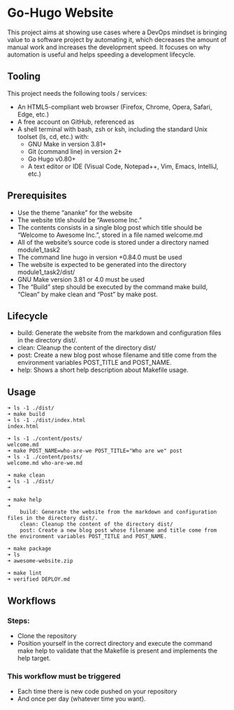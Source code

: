 
# Go-Hugo Website

This project aims at showing use cases where a DevOps mindset is bringing value to a software project by automating it, which decreases the amount of manual work and increases the development speed. It focuses on why automation is useful and helps speeding a development lifecycle.

## Tooling
This project needs the following tools / services:
* An HTML5-compliant web browser (Firefox, Chrome, Opera, Safari, Edge, etc.)
* A free account on GitHub, referenced as <GitHub Handle>
* A shell terminal with bash, zsh or ksh, including the standard Unix toolset (ls, cd, etc.) with:
    - GNU Make in version 3.81+
    - Git (command line) in version 2+
    - Go Hugo v0.80+
    - A text editor or IDE (Visual Code, Notepad++, Vim, Emacs, IntelliJ, etc.)

## Prerequisites
* Use the theme “ananke” for the website
* The website title should be “Awesome Inc.”
* The contents consists in a single blog post which title should be “Welcome to Awesome Inc.”, stored in a file named welcome.md
* All of the website’s source code is stored under a directory named module1_task2
* The command line hugo in version +0.84.0 must be used
* The website is expected to be generated into the directory module1_task2/dist/
* GNU Make version 3.81 or 4.0 must be used
* The “Build” step should be executed by the command make build, “Clean” by make clean and “Post” by make post.

## Lifecycle
* build: Generate the website from the markdown and configuration files in the directory dist/.
* clean: Cleanup the content of the directory dist/
* post: Create a new blog post whose filename and title come from the environment variables POST_TITLE and POST_NAME.
* help: Shows a short help description about Makefile usage.

## Usage
```
➜ ls -1 ./dist/
➜ make build
➜ ls -1 ./dist/index.html
index.html

➜ ls -1 ./content/posts/
welcome.md
➜ make POST_NAME=who-are-we POST_TITLE="Who are we" post
➜ ls -1 ./content/posts/
welcome.md who-are-we.md

➜ make clean
➜ ls -1 ./dist/
➜

➜ make help
➜
	build: Generate the website from the markdown and configuration files in the directory dist/.
	clean: Cleanup the content of the directory dist/
	post: Create a new blog post whose filename and title come from the environment variables POST_TITLE and POST_NAME.

➜ make package
➜ ls
➜ awesome-website.zip

➜ make lint
➜ verified DEPLOY.md
```

## Workflows

### Steps: 
* Clone the repository
* Position yourself in the correct directory and execute the command make help to validate that the Makefile is present and implements the help target.

### This workflow must be triggered
* Each time there is new code pushed on your repository
* And once per day (whatever time you want).
